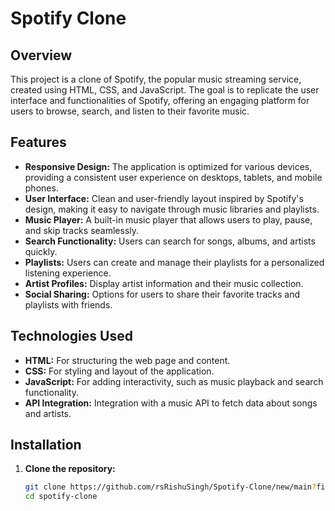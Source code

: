 # Spotify Clone

## Overview

This project is a clone of Spotify, the popular music streaming service, created using HTML, CSS, and JavaScript. The goal is to replicate the user interface and functionalities of Spotify, offering an engaging platform for users to browse, search, and listen to their favorite music.

## Features

- **Responsive Design:** The application is optimized for various devices, providing a consistent user experience on desktops, tablets, and mobile phones.
- **User Interface:** Clean and user-friendly layout inspired by Spotify's design, making it easy to navigate through music libraries and playlists.
- **Music Player:** A built-in music player that allows users to play, pause, and skip tracks seamlessly.
- **Search Functionality:** Users can search for songs, albums, and artists quickly.
- **Playlists:** Users can create and manage their playlists for a personalized listening experience.
- **Artist Profiles:** Display artist information and their music collection.
- **Social Sharing:** Options for users to share their favorite tracks and playlists with friends.

## Technologies Used

- **HTML:** For structuring the web page and content.
- **CSS:** For styling and layout of the application.
- **JavaScript:** For adding interactivity, such as music playback and search functionality.
- **API Integration:** Integration with a music API to fetch data about songs and artists.

## Installation

1. **Clone the repository:**

   ```bash
   git clone https://github.com/rsRishuSingh/Spotify-Clone/new/main?filename=README.md
   cd spotify-clone
